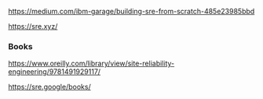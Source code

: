 
https://medium.com/ibm-garage/building-sre-from-scratch-485e23985bbd

https://sre.xyz/



### Books

https://www.oreilly.com/library/view/site-reliability-engineering/9781491929117/

https://sre.google/books/
